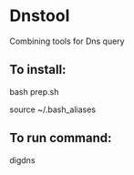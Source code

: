 # Dnstool

 Combining tools for Dns query

## To install:

 bash prep.sh
 
 source ~/.bash_aliases
## To run command:

 digdns
